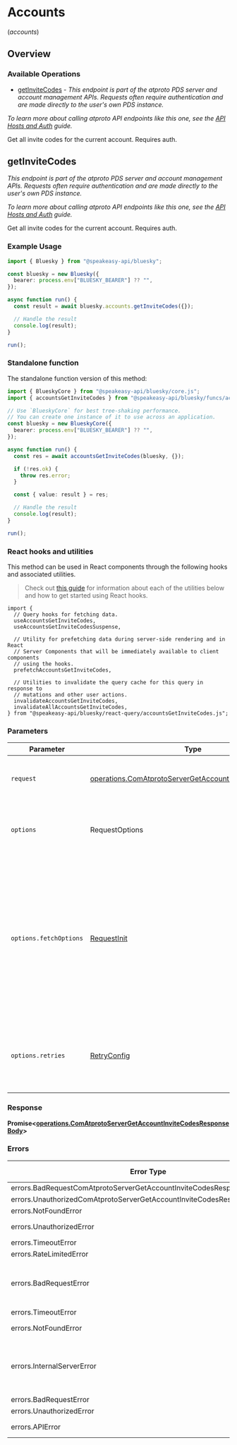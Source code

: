 # Accounts
(*accounts*)

## Overview

### Available Operations

* [getInviteCodes](#getinvitecodes) - *This endpoint is part of the atproto PDS server and account management APIs. Requests often require authentication and are made directly to the user's own PDS instance.*

*To learn more about calling atproto API endpoints like this one, see the [API Hosts and Auth](/docs/advanced-guides/api-directory) guide.*

Get all invite codes for the current account. Requires auth.

## getInviteCodes

*This endpoint is part of the atproto PDS server and account management APIs. Requests often require authentication and are made directly to the user's own PDS instance.*

*To learn more about calling atproto API endpoints like this one, see the [API Hosts and Auth](/docs/advanced-guides/api-directory) guide.*

Get all invite codes for the current account. Requires auth.

### Example Usage

```typescript
import { Bluesky } from "@speakeasy-api/bluesky";

const bluesky = new Bluesky({
  bearer: process.env["BLUESKY_BEARER"] ?? "",
});

async function run() {
  const result = await bluesky.accounts.getInviteCodes({});

  // Handle the result
  console.log(result);
}

run();
```

### Standalone function

The standalone function version of this method:

```typescript
import { BlueskyCore } from "@speakeasy-api/bluesky/core.js";
import { accountsGetInviteCodes } from "@speakeasy-api/bluesky/funcs/accountsGetInviteCodes.js";

// Use `BlueskyCore` for best tree-shaking performance.
// You can create one instance of it to use across an application.
const bluesky = new BlueskyCore({
  bearer: process.env["BLUESKY_BEARER"] ?? "",
});

async function run() {
  const res = await accountsGetInviteCodes(bluesky, {});

  if (!res.ok) {
    throw res.error;
  }

  const { value: result } = res;

  // Handle the result
  console.log(result);
}

run();
```

### React hooks and utilities

This method can be used in React components through the following hooks and
associated utilities.

> Check out [this guide][hook-guide] for information about each of the utilities
> below and how to get started using React hooks.

[hook-guide]: ../../../REACT_QUERY.md

```tsx
import {
  // Query hooks for fetching data.
  useAccountsGetInviteCodes,
  useAccountsGetInviteCodesSuspense,

  // Utility for prefetching data during server-side rendering and in React
  // Server Components that will be immediately available to client components
  // using the hooks.
  prefetchAccountsGetInviteCodes,
  
  // Utilities to invalidate the query cache for this query in response to
  // mutations and other user actions.
  invalidateAccountsGetInviteCodes,
  invalidateAllAccountsGetInviteCodes,
} from "@speakeasy-api/bluesky/react-query/accountsGetInviteCodes.js";
```

### Parameters

| Parameter                                                                                                                                                                      | Type                                                                                                                                                                           | Required                                                                                                                                                                       | Description                                                                                                                                                                    |
| ------------------------------------------------------------------------------------------------------------------------------------------------------------------------------ | ------------------------------------------------------------------------------------------------------------------------------------------------------------------------------ | ------------------------------------------------------------------------------------------------------------------------------------------------------------------------------ | ------------------------------------------------------------------------------------------------------------------------------------------------------------------------------ |
| `request`                                                                                                                                                                      | [operations.ComAtprotoServerGetAccountInviteCodesRequest](../../models/operations/comatprotoservergetaccountinvitecodesrequest.md)                                             | :heavy_check_mark:                                                                                                                                                             | The request object to use for the request.                                                                                                                                     |
| `options`                                                                                                                                                                      | RequestOptions                                                                                                                                                                 | :heavy_minus_sign:                                                                                                                                                             | Used to set various options for making HTTP requests.                                                                                                                          |
| `options.fetchOptions`                                                                                                                                                         | [RequestInit](https://developer.mozilla.org/en-US/docs/Web/API/Request/Request#options)                                                                                        | :heavy_minus_sign:                                                                                                                                                             | Options that are passed to the underlying HTTP request. This can be used to inject extra headers for examples. All `Request` options, except `method` and `body`, are allowed. |
| `options.retries`                                                                                                                                                              | [RetryConfig](../../lib/utils/retryconfig.md)                                                                                                                                  | :heavy_minus_sign:                                                                                                                                                             | Enables retrying HTTP requests under certain failure conditions.                                                                                                               |

### Response

**Promise\<[operations.ComAtprotoServerGetAccountInviteCodesResponseBody](../../models/operations/comatprotoservergetaccountinvitecodesresponsebody.md)\>**

### Errors

| Error Type                                                                | Status Code                                                               | Content Type                                                              |
| ------------------------------------------------------------------------- | ------------------------------------------------------------------------- | ------------------------------------------------------------------------- |
| errors.BadRequestComAtprotoServerGetAccountInviteCodesResponseBodyError   | 400                                                                       | application/json                                                          |
| errors.UnauthorizedComAtprotoServerGetAccountInviteCodesResponseBodyError | 401                                                                       | application/json                                                          |
| errors.NotFoundError                                                      | 404                                                                       | application/json                                                          |
| errors.UnauthorizedError                                                  | 403, 407                                                                  | application/json                                                          |
| errors.TimeoutError                                                       | 408                                                                       | application/json                                                          |
| errors.RateLimitedError                                                   | 429                                                                       | application/json                                                          |
| errors.BadRequestError                                                    | 413, 414, 415, 422, 431                                                   | application/json                                                          |
| errors.TimeoutError                                                       | 504                                                                       | application/json                                                          |
| errors.NotFoundError                                                      | 501, 505                                                                  | application/json                                                          |
| errors.InternalServerError                                                | 500, 502, 503, 506, 507, 508                                              | application/json                                                          |
| errors.BadRequestError                                                    | 510                                                                       | application/json                                                          |
| errors.UnauthorizedError                                                  | 511                                                                       | application/json                                                          |
| errors.APIError                                                           | 4XX, 5XX                                                                  | \*/\*                                                                     |
